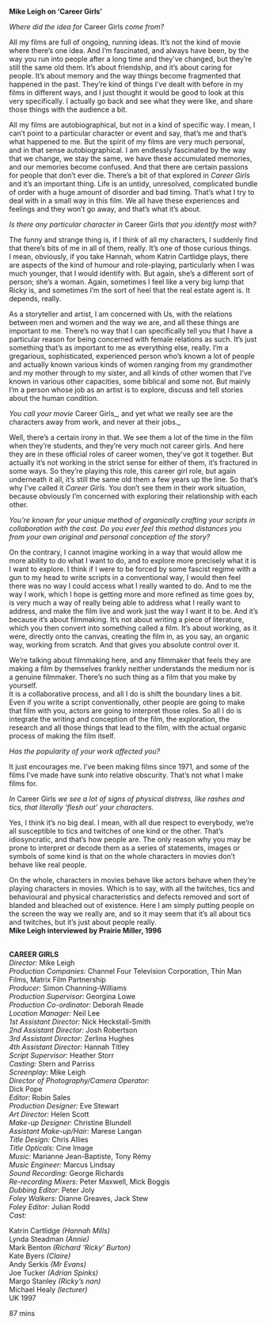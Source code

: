 

**Mike Leigh on ‘Career Girls’**

_Where did the idea for_ Career Girls _come from?_

All my films are full of ongoing, running ideas. It’s not the kind of movie where there’s one idea. And I’m fascinated, and always have been, by the way you run into people after a long time and they’ve changed, but they’re still the same old them. It’s about friendship, and it’s about caring for people. It’s about memory and the way things become fragmented that happened in the past. They’re kind of things I’ve dealt with before in my films in different ways, and I just thought it would be good to look at this very specifically. I actually go back and see what they were like, and share those things with the audience a bit.

All my films are autobiographical, but not in a kind of specific way. I mean, I can’t point to a particular character or event and say, that’s me and that’s what happened to me. But the spirit of my films are very much personal, and in that sense autobiographical. I am endlessly fascinated by the way that we change, we stay the same, we have these accumulated memories, and our memories become confused. And that there are certain passions for people that don’t ever die. There’s a bit of that explored in _Career Girls_ and it’s an important thing. Life is an untidy, unresolved, complicated bundle of order with a huge amount of disorder and bad timing. That’s what I try to deal with in a small way in this film. We all have these experiences and feelings and they won’t go away, and that’s what it’s about.

_Is there any particular character in_ Career Girls _that you identify most with?_

The funny and strange thing is, if I think of all my characters, I suddenly find that there’s bits of me in all of them, really. It’s one of those curious things.  
I mean, obviously, if you take Hannah, whom Katrin Cartlidge plays, there are aspects of the kind of humour and role-playing, particularly when I was much younger, that I would identify with. But again, she’s a different sort of person; she’s a woman. Again, sometimes I feel like a very big lump that Ricky is, and sometimes I’m the sort of heel that the real estate agent is. It depends, really.

As a storyteller and artist, I am concerned with Us, with the relations between men and women and the way we are, and all these things are important to me. There’s no way that I can specifically tell you that I have a particular reason for being concerned with female relations as such. It’s just something that’s as important to me as everything else, really. I’m a gregarious, sophisticated, experienced person who’s known a lot of people and actually known various kinds of women ranging from my grandmother and my mother through to my sister, and all kinds of other women that I’ve known in various other capacities, some biblical and some not. But mainly I’m a person whose job as an artist is to explore, discuss and tell stories about the human condition.

_You call your movie_ Career Girls_, and yet what we really see are the characters away from work, and never at their jobs._

Well, there’s a certain irony in that. We see them a lot of the time in the film when they’re students, and they’re very much not career girls. And here they are in these official roles of career women, they’ve got it together. But actually it’s not working in the strict sense for either of them, it’s fractured in some ways. So they’re playing this role, this career girl role, but again underneath it all, it’s still the same old them a few years up the line. So that’s why I’ve called it _Career Girls_. You don’t see them in their work situation, because obviously I’m concerned with exploring their relationship with each other.

_You’re known for your unique method of organically crafting your scripts in collaboration with the cast. Do you ever feel this method distances you from your own original and personal conception of the story?_

On the contrary, I cannot imagine working in a way that would allow me more ability to do what I want to do, and to explore more precisely what it is I want to explore. I think if I were to be forced by some fascist regime with a gun to my head to write scripts in a conventional way, I would then feel there was no way I could access what I really wanted to do. And to me the way I work, which I hope is getting more and more refined as time goes by, is very much a way of really being able to address what I really want to address, and make the film live and work just the way I want it to be. And it’s because it’s about filmmaking. It’s not about writing a piece of literature, which you then convert into something called a film. It’s about working, as it were, directly onto the canvas, creating the film in, as you say, an organic way, working from scratch. And that gives you absolute control over it.

We’re talking about filmmaking here, and any filmmaker that feels they are making a film by themselves frankly neither understands the medium nor is a genuine filmmaker. There’s no such thing as a film that you make by yourself.  
It is a collaborative process, and all I do is shift the boundary lines a bit. Even if you write a script conventionally, other people are going to make that film with you, actors are going to interpret those roles. So all I do is integrate the writing and conception of the film, the exploration, the research and all those things that lead to the film, with the actual organic process of making the film itself.

_Has the popularity of your work affected you?_

It just encourages me. I’ve been making films since 1971, and some of the films I’ve made have sunk into relative obscurity. That’s not what I make  
films for.

_In_ Career Girls _we see a lot of signs of physical distress, like rashes and tics, that literally ‘flesh out’ your characters._

Yes, I think it’s no big deal. I mean, with all due respect to everybody, we’re all susceptible to tics and twitches of one kind or the other. That’s idiosyncratic, and that’s how people are. The only reason why you may be prone to interpret or decode them as a series of statements, images or symbols of some kind is that on the whole characters in movies don’t behave like real people.

On the whole, characters in movies behave like actors behave when they’re playing characters in movies. Which is to say, with all the twitches, tics and behavioural and physical characteristics and defects removed and sort of blanded and bleached out of existence. Here I am simply putting people on the screen the way we really are, and so it may seem that it’s all about tics and twitches, but it’s just about people really.  
**Mike Leigh interviewed by Prairie Miller, 1996**
<br><br>

**CAREER GIRLS**  
_Director:_ Mike Leigh  
_Production Companies:_  Channel Four Television Corporation,  Thin Man Films, Matrix Film Partnership  
_Producer:_ Simon Channing-Williams  
_Production Supervisor:_ Georgina Lowe  
_Production Co-ordinator:_ Deborah Reade  
_Location Manager:_ Neil Lee  
_1st Assistant Director:_ Nick Heckstall-Smith  
_2nd Assistant Director:_ Josh Robertson  
_3rd Assistant Director:_ Zerlina Hughes  
_4th Assistant Director:_ Hannah Titley  
_Script Supervisor:_ Heather Storr  
_Casting:_ Stern and Parriss  
_Screenplay:_ Mike Leigh  
_Director of Photography/Camera Operator:_  
Dick Pope  
_Editor:_ Robin Sales  
_Production Designer:_ Eve Stewart  
_Art Director:_ Helen Scott  
_Make-up Designer:_ Christine Blundell  
_Assistant Make-up/Hair:_ Marese Langan  
_Title Design:_ Chris Allies  
_Title Opticals:_ Cine Image  
_Music:_ Marianne Jean-Baptiste, Tony Rémy  
_Music Engineer:_ Marcus Lindsay  
_Sound Recording:_ George Richards  
_Re-recording Mixers:_ Peter Maxwell, Mick Boggis  
_Dubbing Editor:_ Peter Joly  
_Foley Walkers:_ Dianne Greaves, Jack Stew  
_Foley Editor:_ Julian Rodd  
_Cast:_

Katrin Cartlidge _(Hannah Mills)_  
Lynda Steadman _(Annie)_  
Mark Benton _(Richard ‘Ricky’ Burton)_  
Kate Byers _(Claire)_  
Andy Serkis _(Mr Evans)_  
Joe Tucker _(Adrian Spinks)_  
Margo Stanley _(Ricky’s nan)_  
Michael Healy _(lecturer)_  
UK 1997

87 mins
<!--stackedit_data:
eyJoaXN0b3J5IjpbNDQwNDQ1NDM4XX0=
-->